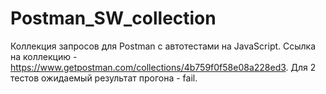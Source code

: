 # Postman_SW_collection
Коллекция запросов для Postman c автотестами на JavaScript. 
Ссылка на коллекцию - https://www.getpostman.com/collections/4b759f0f58e08a228ed3.
Для 2 тестов ожидаемый результат прогона - fail.
